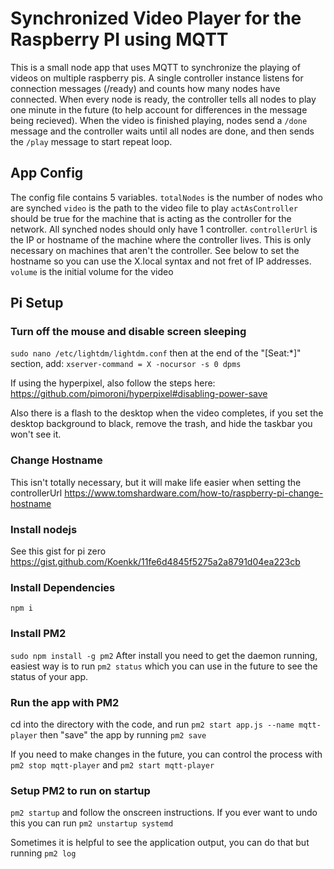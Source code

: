 # Synchronized Video Player for the Raspberry PI using MQTT
This is a small node app that uses MQTT to synchronize the playing of videos on multiple raspberry pis. A single controller instance listens for connection messages (/ready) and counts how many nodes have connected. When every node is ready, the controller tells all nodes to play one minute in the future (to help account for differences in the message being recieved). When the video is finished playing, nodes send a `/done` message and the controller waits until all nodes are done, and then sends the `/play` message to start repeat loop.

## App Config
The config file contains 5 variables. 
`totalNodes` is the number of nodes who are synched
`video` is the path to the video file to play
`actAsController` should be true for the machine that is acting as the controller for the network. All synched nodes should only have 1 controller.
`controllerUrl` is the IP or hostname of the machine where the controller lives. This is only necessary on machines that aren't the controller. See below to set the hostname so you can use the X.local syntax and not fret of IP addresses.
`volume` is the initial volume for the video

## Pi Setup

### Turn off the mouse and disable screen sleeping
`sudo nano /etc/lightdm/lightdm.conf` then at the end of the "[Seat:*]" section, add: `xserver-command = X -nocursor -s 0 dpms`

If using the hyperpixel, also follow the steps here: https://github.com/pimoroni/hyperpixel#disabling-power-save

Also there is a flash to the desktop when the video completes, if you set the desktop background to black, remove the trash, and hide the taskbar you won't see it.

### Change Hostname
This isn't totally necessary, but it will make life easier when setting the controllerUrl https://www.tomshardware.com/how-to/raspberry-pi-change-hostname


### Install nodejs
See this gist for pi zero https://gist.github.com/Koenkk/11fe6d4845f5275a2a8791d04ea223cb

### Install Dependencies
`npm i`

### Install PM2
`sudo npm install -g pm2`
After install you need to get the daemon running, easiest way is to run `pm2 status` which you can use in the future to see the status of your app.

### Run the app with PM2
cd into the directory with the code, and run `pm2 start app.js --name mqtt-player` then "save" the app by running `pm2 save`

If you need to make changes in the future, you can control the process with `pm2 stop mqtt-player` and `pm2 start mqtt-player`


### Setup PM2 to run on startup
`pm2 startup` and follow the onscreen instructions. If you ever want to undo this you can run `pm2 unstartup systemd`

Sometimes it is helpful to see the application output, you can do that but running `pm2 log`
